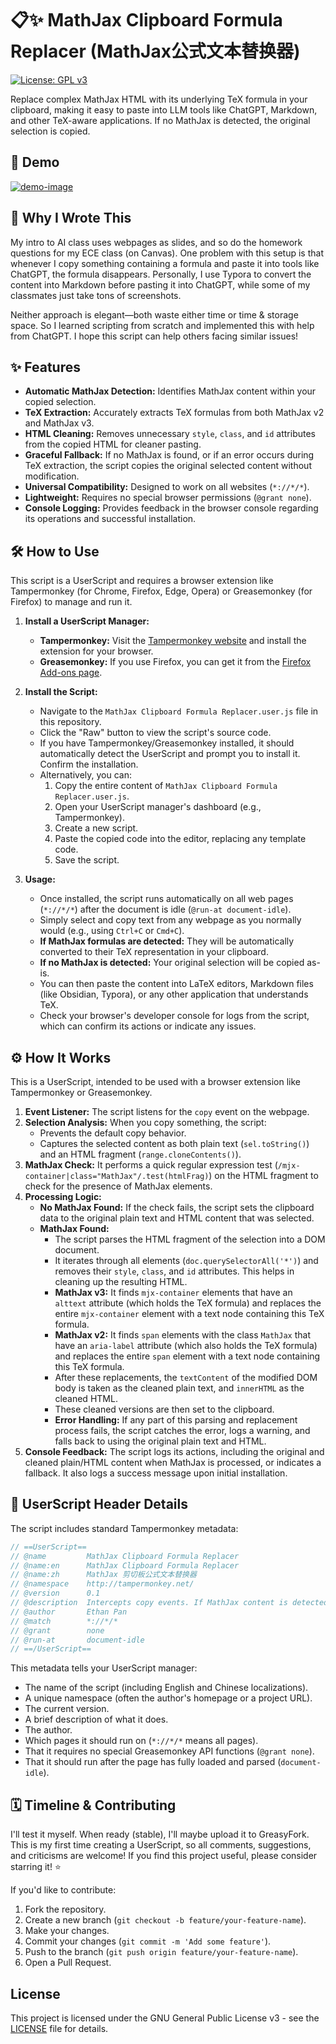 # 📋✨ MathJax Clipboard Formula Replacer (MathJax公式文本替换器)
[![License: GPL v3](https://img.shields.io/badge/License-GPLv3-blue.svg)](https://www.gnu.org/licenses/gpl-3.0)

Replace complex MathJax HTML with its underlying TeX formula in your clipboard, making it easy to paste into LLM tools like ChatGPT, Markdown, and other TeX-aware applications. If no MathJax is detected, the original selection is copied.

## 🚀 Demo
[![demo-image](https://media1.giphy.com/media/v1.Y2lkPTc5MGI3NjExNmszeHM5eHR2eWVxMWFtOTVueHFxcGdsMjRiNGN2eWY1eDQ0cnN2MCZlcD12MV9pbnRlcm5hbF9naWZfYnlfaWQmY3Q9Zw/tzQgiwWzNa6gOPp1FI/giphy.gif)](https://youtu.be/uIwWMj-_4HU)

## 🤔 Why I Wrote This

My intro to AI class uses webpages as slides, and so do the homework questions for my ECE class (on Canvas). One problem with this setup is that whenever I copy something containing a formula and paste it into tools like ChatGPT, the formula disappears. Personally, I use Typora to convert the content into Markdown before pasting it into ChatGPT, while some of my classmates just take tons of screenshots.

Neither approach is elegant—both waste either time or time & storage space. So I learned scripting from scratch and implemented this with help from ChatGPT. I hope this script can help others facing similar issues!

## ✨ Features

*   **Automatic MathJax Detection:** Identifies MathJax content within your copied selection.
*   **TeX Extraction:** Accurately extracts TeX formulas from both MathJax v2 and MathJax v3.
*   **HTML Cleaning:** Removes unnecessary `style`, `class`, and `id` attributes from the copied HTML for cleaner pasting.
*   **Graceful Fallback:** If no MathJax is found, or if an error occurs during TeX extraction, the script copies the original selected content without modification.
*   **Universal Compatibility:** Designed to work on all websites (`*://*/*`).
*   **Lightweight:** Requires no special browser permissions (`@grant none`).
*   **Console Logging:** Provides feedback in the browser console regarding its operations and successful installation.

## 🛠️ How to Use

This script is a UserScript and requires a browser extension like Tampermonkey (for Chrome, Firefox, Edge, Opera) or Greasemonkey (for Firefox) to manage and run it.

1.  **Install a UserScript Manager:**
    *   **Tampermonkey:** Visit the [Tampermonkey website](https://www.tampermonkey.net/) and install the extension for your browser.
    *   **Greasemonkey:** If you use Firefox, you can get it from the [Firefox Add-ons page](https://addons.mozilla.org/en-US/firefox/addon/greasemonkey/).

2.  **Install the Script:**
    *   Navigate to the `MathJax Clipboard Formula Replacer.user.js` file in this repository.
    *   Click the "Raw" button to view the script's source code.
    *   If you have Tampermonkey/Greasemonkey installed, it should automatically detect the UserScript and prompt you to install it. Confirm the installation.
    *   Alternatively, you can:
        1.  Copy the entire content of `MathJax Clipboard Formula Replacer.user.js`.
        2.  Open your UserScript manager's dashboard (e.g., Tampermonkey).
        3.  Create a new script.
        4.  Paste the copied code into the editor, replacing any template code.
        5.  Save the script.

3.  **Usage:**
    *   Once installed, the script runs automatically on all web pages (`*://*/*`) after the document is idle (`@run-at document-idle`).
    *   Simply select and copy text from any webpage as you normally would (e.g., using `Ctrl+C` or `Cmd+C`).
    *   **If MathJax formulas are detected:** They will be automatically converted to their TeX representation in your clipboard.
    *   **If no MathJax is detected:** Your original selection will be copied as-is.
    *   You can then paste the content into LaTeX editors, Markdown files (like Obsidian, Typora), or any other application that understands TeX.
    *   Check your browser's developer console for logs from the script, which can confirm its actions or indicate any issues.

## ⚙️ How It Works

This is a UserScript, intended to be used with a browser extension like Tampermonkey or Greasemonkey.

1.  **Event Listener:** The script listens for the `copy` event on the webpage.
2.  **Selection Analysis:** When you copy something, the script:
    *   Prevents the default copy behavior.
    *   Captures the selected content as both plain text (`sel.toString()`) and an HTML fragment (`range.cloneContents()`).
3.  **MathJax Check:** It performs a quick regular expression test (`/mjx-container|class="MathJax"/.test(htmlFrag)`) on the HTML fragment to check for the presence of MathJax elements.
4.  **Processing Logic:**
    *   **No MathJax Found:** If the check fails, the script sets the clipboard data to the original plain text and HTML content that was selected.
    *   **MathJax Found:**
        *   The script parses the HTML fragment of the selection into a DOM document.
        *   It iterates through all elements (`doc.querySelectorAll('*')`) and removes their `style`, `class`, and `id` attributes. This helps in cleaning up the resulting HTML.
        *   **MathJax v3:** It finds `mjx-container` elements that have an `alttext` attribute (which holds the TeX formula) and replaces the entire `mjx-container` element with a text node containing this TeX formula.
        *   **MathJax v2:** It finds `span` elements with the class `MathJax` that have an `aria-label` attribute (which also holds the TeX formula) and replaces the entire `span` element with a text node containing this TeX formula.
        *   After these replacements, the `textContent` of the modified DOM body is taken as the cleaned plain text, and `innerHTML` as the cleaned HTML.
        *   These cleaned versions are then set to the clipboard.
        *   **Error Handling:** If any part of this parsing and replacement process fails, the script catches the error, logs a warning, and falls back to using the original plain text and HTML.
5.  **Console Feedback:** The script logs its actions, including the original and cleaned plain/HTML content when MathJax is processed, or indicates a fallback. It also logs a success message upon initial installation.

## 📜 UserScript Header Details

The script includes standard Tampermonkey metadata:

```javascript
// ==UserScript==
// @name         MathJax Clipboard Formula Replacer
// @name:en      MathJax Clipboard Formula Replacer
// @name:zh      MathJax 剪切板公式文本替换器
// @namespace    http://tampermonkey.net/
// @version      0.1
// @description  Intercepts copy events. If MathJax content is detected in the selection, it extracts the TeX formula and cleans associated HTML. Otherwise, the original selection is copied.
// @author       Ethan Pan
// @match        *://*/*
// @grant        none
// @run-at       document-idle
// ==/UserScript==
```
This metadata tells your UserScript manager:
*   The name of the script (including English and Chinese localizations).
*   A unique namespace (often the author's homepage or a project URL).
*   The current version.
*   A brief description of what it does.
*   The author.
*   Which pages it should run on (`*://*/*` means all pages).
*   That it requires no special Greasemonkey API functions (`@grant none`).
*   That it should run after the page has fully loaded and parsed (`document-idle`).

## 🗓️ Timeline & Contributing

I'll test it myself. When ready (stable), I'll maybe upload it to GreasyFork.
This is my first time creating a UserScript, so all comments, suggestions, and criticisms are welcome!
If you find this project useful, please consider starring it! ⭐

If you'd like to contribute:
1.  Fork the repository.
2.  Create a new branch (`git checkout -b feature/your-feature-name`).
3.  Make your changes.
4.  Commit your changes (`git commit -m 'Add some feature'`).
5.  Push to the branch (`git push origin feature/your-feature-name`).
6.  Open a Pull Request.

## License
This project is licensed under the GNU General Public License v3 - see the [LICENSE](LICENSE) file for details.
